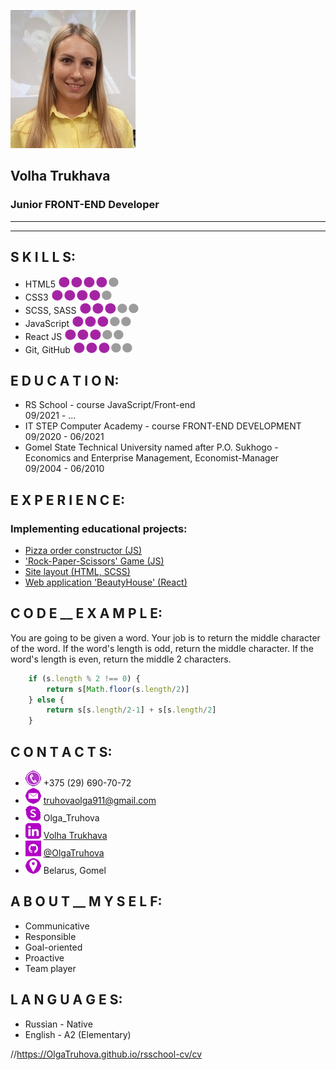 ![img](./img/my_foto.jpg)
## __Volha Trukhava__
### Junior FRONT-END Developer
***
***

## S K I L L S:
* HTML5 ![img](./img/dot.png)![img](./img/dot.png)![img](./img/dot.png)![img](./img/dot.png)![img](./img/circle.png) 
* CSS3 ![img](./img/dot.png)![img](./img/dot.png)![img](./img/dot.png)![img](./img/dot.png)![img](./img/circle.png)  
* SCSS, SASS ![img](./img/dot.png)![img](./img/dot.png)![img](./img/dot.png)![img](./img/circle.png)![img](./img/circle.png)  
* JavaScript ![img](./img/dot.png)![img](./img/dot.png)![img](./img/dot.png)![img](./img/circle.png)![img](./img/circle.png)  
* React JS ![img](./img/dot.png)![img](./img/dot.png)![img](./img/dot.png)![img](./img/circle.png)![img](./img/circle.png)  
* Git, GitHub ![img](./img/dot.png)![img](./img/dot.png)![img](./img/dot.png)![img](./img/circle.png)![img](./img/circle.png)

## E D U C A T I O N:
* RS School - course JavaScript/Front-end  
09/2021 - ...
* IT STEP Computer Academy - course FRONT-END DEVELOPMENT  
09/2020 - 06/2021
* Gomel State Technical University named after P.O. Sukhogo -  
Economics and Enterprise Management, Economist-Manager  
09/2004 - 06/2010

## E X P E R I E N C E:  
### Implementing educational projects:  
* [Pizza order constructor (JS)](https://github.com/OlgaTruhova/project-Pizza)  
* ['Rock-Paper-Scissors' Game (JS)](https://github.com/OlgaTruhova/KNB)  
* [Site layout (HTML, SCSS)](https://github.com/OlgaTruhova/HTML-CSS)  
* [Web application 'BeautyHouse' (React)](https://github.com/OlgaTruhova/my-project-BeautyHouse)  

## C O D E __ E X A M P L E:  
You are going to be given a word. Your job is to return the middle character of the word. If the word's length is odd, return the middle character. If the word's length is even, return the middle 2 characters.

```javascript
    if (s.length % 2 !== 0) {
        return s[Math.floor(s.length/2)]
    } else {
        return s[s.length/2-1] + s[s.length/2]
    }
```

## C O N T A C T S: 
* ![img](./img/phone.png) +375 (29) 690-70-72
* ![img](./img/email.png) truhovaolga911@gmail.com
* ![img](./img/Skype.png) Olga_Truhova
* ![img](./img/linkedIn.png) [Volha Trukhava](https://www.linkedin.com/in/volha-trukhava-461b76214/)  
* ![img](./img/github.png) [@OlgaTruhova](https://github.com/OlgaTruhova)
* ![img](./img/Location.png) Belarus, Gomel

## A B O U T __ M Y S E L F:  
* Communicative  
* Responsible  
* Goal-oriented  
* Proactive 
* Team player

## L A N G U A G E S:  
* Russian - Native   
* English - A2 (Elementary)

//https://OlgaTruhova.github.io/rsschool-cv/cv